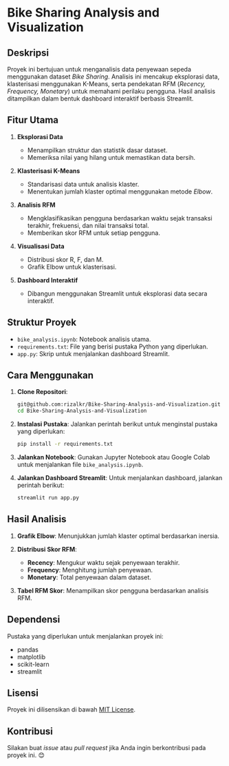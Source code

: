 # Bike Sharing Analysis and Visualization

## Deskripsi
Proyek ini bertujuan untuk menganalisis data penyewaan sepeda menggunakan dataset *Bike Sharing*. Analisis ini mencakup eksplorasi data, klasterisasi menggunakan K-Means, serta pendekatan RFM (*Recency, Frequency, Monetary*) untuk memahami perilaku pengguna. Hasil analisis ditampilkan dalam bentuk dashboard interaktif berbasis Streamlit.

## Fitur Utama

1. **Eksplorasi Data**
   - Menampilkan struktur dan statistik dasar dataset.
   - Memeriksa nilai yang hilang untuk memastikan data bersih.

2. **Klasterisasi K-Means**
   - Standarisasi data untuk analisis klaster.
   - Menentukan jumlah klaster optimal menggunakan metode *Elbow*.

3. **Analisis RFM**
   - Mengklasifikasikan pengguna berdasarkan waktu sejak transaksi terakhir, frekuensi, dan nilai transaksi total.
   - Memberikan skor RFM untuk setiap pengguna.

4. **Visualisasi Data**
   - Distribusi skor R, F, dan M.
   - Grafik Elbow untuk klasterisasi.

5. **Dashboard Interaktif**
   - Dibangun menggunakan Streamlit untuk eksplorasi data secara interaktif.

## Struktur Proyek

- `bike_analysis.ipynb`: Notebook analisis utama.
- `requirements.txt`: File yang berisi pustaka Python yang diperlukan.
- `app.py`: Skrip untuk menjalankan dashboard Streamlit.

## Cara Menggunakan

1. **Clone Repositori**:
   ```bash
   git@github.com:rizalkr/Bike-Sharing-Analysis-and-Visualization.git
   cd Bike-Sharing-Analysis-and-Visualization
   ```

2. **Instalasi Pustaka**:
   Jalankan perintah berikut untuk menginstal pustaka yang diperlukan:
   ```bash
   pip install -r requirements.txt
   ```

3. **Jalankan Notebook**:
   Gunakan Jupyter Notebook atau Google Colab untuk menjalankan file `bike_analysis.ipynb`.

4. **Jalankan Dashboard Streamlit**:
   Untuk menjalankan dashboard, jalankan perintah berikut:
   ```bash
   streamlit run app.py
   ```

## Hasil Analisis

1. **Grafik Elbow**:
   Menunjukkan jumlah klaster optimal berdasarkan inersia.

2. **Distribusi Skor RFM**:
   - **Recency**: Mengukur waktu sejak penyewaan terakhir.
   - **Frequency**: Menghitung jumlah penyewaan.
   - **Monetary**: Total penyewaan dalam dataset.

3. **Tabel RFM Skor**:
   Menampilkan skor pengguna berdasarkan analisis RFM.

## Dependensi

Pustaka yang diperlukan untuk menjalankan proyek ini:

- pandas
- matplotlib
- scikit-learn
- streamlit

## Lisensi
Proyek ini dilisensikan di bawah [MIT License](LICENSE).

## Kontribusi
Silakan buat *issue* atau *pull request* jika Anda ingin berkontribusi pada proyek ini. 😊
